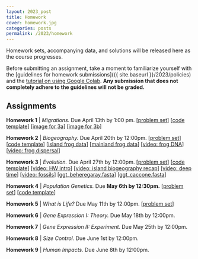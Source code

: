 ```yaml
---
layout: 2023_post
title: Homework
cover: homework.jpg
categories: posts
permalink: /2023/homework
---
```


Homework sets, accompanying data, and solutions will be released here as the course progresses.

Before submitting an assignment, take a moment to familiarize yourself with the [guidelines for homework submissions]({{ site.baseurl }}/2023/policies) and the [tutorial on using Google Colab](https://colab.research.google.com/drive/1fq_HaiuYb1L18uGcoA3eGs6taiUafR-6?usp=sharing). **Any submission that does not completely adhere to the guidelines will not be graded.**
 
## Assignments

**Homework 1** \| *Migrations.* Due April 13th by 1:00 pm. [[problem set](http://rpdata.caltech.edu/courses/bi1_2023/homework/wk1_migrations/hw1_migrations_PROBLEMS.pdf)] [[code template](https://colab.research.google.com/drive/1Ehk2WdWPd3pdxADoJWzATHOsOdncAW6J?usp=sharing)] [[image for 3a](http://rpdata.caltech.edu/courses/bi1_2023/homework/wk1_migrations/elephants_3a.jpg)] [[image for 3b](http://rpdata.caltech.edu/courses/bi1_2023/homework/wk1_migrations/elephants_3b.jpg)]

**Homework 2** \| *Biogeography.* Due April 20th by 12:00pm. [[problem set](http://rpdata.caltech.edu/courses/bi1_2023/homework/wk2_biogeography/hw2_biogeography_PROBLEMS.pdf)] [[code template](https://colab.research.google.com/drive/11lmLRkptBAO6S09NvbB096zDo19E5TqW?usp=sharing)] [[island frog data](http://rpdata.caltech.edu/courses/bi1_2023/homework/wk2_biogeography/frogs_st.txt)] [[mainland frog data](http://rpdata.caltech.edu/courses/bi1_2023/homework/wk2_biogeography/frogs_africa.txt)] [[video: frog DNA](http://rpdata.caltech.edu/courses/bi1_2023/videos/frogs_DNA.mp4)] [[video: frog dispersal](http://rpdata.caltech.edu/courses/bi1_2023/videos/frogs_dispersal.mp4)]

**Homework 3** \| *Evolution.* Due April 27th by 12:00pm. [[problem set](http://rpdata.caltech.edu/courses/bi1_2023/homework/wk3_deeptime/hw3_deeptime_PROBLEMS.pdf)] [[code template](https://colab.research.google.com/drive/1qkfwXfMWgyejetTpttHH4SuDjZvV4BgT?usp=sharing)] [[video: HW intro](http://rpdata.caltech.edu/courses/bi1_2023/homework/wk3_deeptime/hw3_intro.mp4)] [[video: island biogeography recap](http://rpdata.caltech.edu/courses/bi1_2023/videos/island_biogeo.mp4)] [[video: deep time](http://rpdata.caltech.edu/courses/bi1_2023/videos/deep_time.mp4)] [[video: fossils](http://rpdata.caltech.edu/courses/bi1_2023/videos/fossils.mp4)] [[ggt_beheregaray.fasta](http://rpdata.caltech.edu/courses/bi1_2023/homework/wk3_deeptime/ggt_beheregaray.fasta)] [[ggt_caccone.fasta](http://rpdata.caltech.edu/courses/bi1_2023/homework/wk3_deeptime/ggt_caccone.fasta)]

**Homework 4** \| *Population Genetics.* Due **May 6th by 12:30pm.** [[problem set](http://rpdata.caltech.edu/courses/bi1_2023/homework/wk4_popgen/hwk4_populationGenetics2023_PROBLEMS.pdf)] [[code template](https://colab.research.google.com/drive/1T0LKSH2DK-ybWtXUVQoeMqTU3R5PmaC3?usp=sharing)]

**Homework 5** \| *What is Life?* Due May 11th by 12:00pm. [[problem set](http://rpdata.caltech.edu/courses/bi1_2023/homework/wk5_life/hw5_buildcell_PROBLEMS.pdf)]

**Homework 6** \| *Gene Expression I: Theory.* Due May 18th by 12:00pm.

**Homework 7** \| *Gene Expression II: Experiment.* Due May 25th by 12:00pm.

**Homework 8** \| *Size Control.* Due June 1st by 12:00pm.

**Homework 9** \| *Human Impacts.* Due June 8th by 12:00pm.